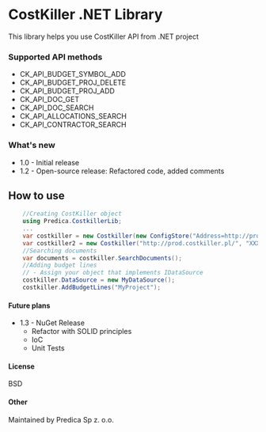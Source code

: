# CostKiller .NET Library

This library helps you use CostKiller API from .NET project

### Supported API methods

 - CK_API_BUDGET_SYMBOL_ADD
 - CK_API_BUDGET_PROJ_DELETE
 - CK_API_BUDGET_PROJ_ADD
 - CK_API_DOC_GET
 - CK_API_DOC_SEARCH
 - CK_API_ALLOCATIONS_SEARCH
 - CK_API_CONTRACTOR_SEARCH

### What's new
- 1.0 - Initial release
- 1.2 - Open-source release: Refactored code, added comments

## How to use

```csharp
    //Creating CostKiller object
    using Predica.CostkillerLib;
    ...
    var costkiller = new Costkiller(new ConfigStore("Address=http://prod.costkiller.pl/;ApiKey=XXXXXXX;CompanyId=XXX;"));
    var costkiller2 = new Costkiller("http://prod.costkiller.pl/", "XXXXXXX", 123);
    //Searching documents
    var documents = costkiller.SearchDocuments();
    //Adding budget lines
    // - Assign your object that implements IDataSource
    costkiller.DataSource = new MyDataSource(); 
    costkiller.AddBudgetLines("MyProject");
```

#### Future plans

 - 1.3 - NuGet Release
    - Refactor with SOLID principles
    - IoC
    - Unit Tests

#### License
BSD

#### Other
Maintained by Predica Sp z. o.o.
